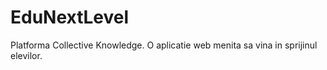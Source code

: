 # EduNextLevel
Platforma Collective Knowledge. O aplicatie web menita sa vina in sprijinul elevilor.
